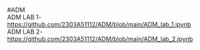 #ADM    
ADM LAB 1- https://github.com/2303A51112/ADM/blob/main/ADM_lab_1.ipynb     
ADM LAB 2- https://github.com/2303A51112/ADM/blob/main/ADM_lab_2.ipynb
